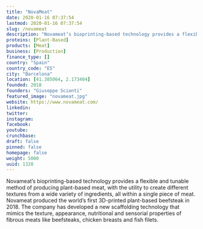 ```yaml
---
title: "NovaMeat"
date: 2020-01-16 07:37:54
lastmod: 2020-01-16 07:37:54
slug: /novameat
description: "Novameat’s bioprinting-based technology provides a flexible and tunable method of producing plant-based meat, with the utility to create different textures from a wide variety of ingredients, all within a single piece of meat. Novameat produced the world’s first 3D-printed plant-based beefsteak in 2018. The company has developed a new scaffolding technology that mimics the texture, appearance, nutritional and sensorial properties of fibrous meats like beefsteaks, chicken breasts and fish filets."
proteins: [Plant-Based]
products: [Meat]
business: [Production]
finance_type: []
country: "Spain"
country_code: "ES"
city: "Barcelona"
location: [41.385064, 2.173404]
founded: 2018
founders: "Giuseppe Scionti"
featured_image: "novameat.jpg"
website: https://www.novameat.com/
linkedin: 
twitter: 
instagram: 
facebook: 
youtube: 
crunchbase: 
draft: false
pinned: false
homepage: false
weight: 5000
uuid: 1328
---
```

Novameat’s bioprinting-based technology provides a flexible and tunable method of producing plant-based meat, with the utility to create different textures from a wide variety of ingredients, all within a single piece of meat. Novameat produced the world’s first 3D-printed plant-based beefsteak in 2018. The company has developed a new scaffolding technology that mimics the texture, appearance, nutritional and sensorial properties of fibrous meats like beefsteaks, chicken breasts and fish filets.
